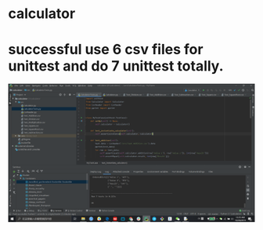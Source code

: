 # calculator
# successful use 6 csv files for unittest and do 7 unittest totally.
![image](https://raw.githubusercontent.com/wl328Weiminli/calculator/master/screenshot%20of%20operation/calculator-ind.PNG)
